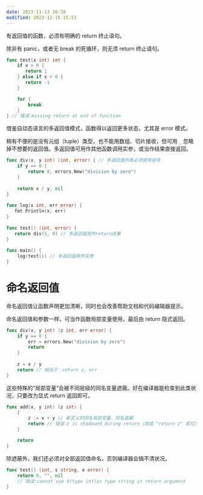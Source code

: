 ```yaml
---
date: 2023-11-13 16:38
modified: 2023-12-15 15:51
---
```


有返回值的函数，必须有明确的 return 终止语句。

除非有 panic，或者无 break 的死循环，则无须 return 终止语句。
```go
func test(x int) int { 
	if x > 0 { 
	   return 1
	} else if x < 0 { 
	   return -1
	}

	for {
		break
	}
} // 错误:missing return at end of function
```

借鉴自动态语言的多返回值模式，函数得以返回更多状态，尤其是 error 模式。

稍有不便的是没有元组（tuple）类型，也不能用数组、切片接收，但可用 `_` 忽略掉不想要的返回值。多返回值可用作其他函数调用实参，或当作结果直接返回。
```go
func div(x, y int) (int, error) { // 多返回值列表必须使用括号
	if y == 0 { 
		return 0, errors.New("division by zero")
	} 
	
	return x / y, nil
}
  
func log(x int, err error) { 
   fmt.Println(x, err) 
} 
  
func test() (int, error) { 
   return div(5, 0) // 多返回值用作return结果 
} 
  
func main() {
	log(test()) // 多返回值用作实参
}
```

# 命名返回值
命名返回值让函数声明更加清晰，同时也会改善帮助文档和代码编辑器提示。

命名返回值和参数一样，可当作函数局部变量使用，最后由 return 隐式返回。
```go
func div(x, y int) (z int, err error) { 
	if y == 0 { 
		err = errors.New("division by zero") 
		return
	} 
  
	z = x / y
	return // 相当于：return z, err
}
```

这些特殊的“局部变量”会被不同层级的同名变量遮蔽。好在编译器能检查到此类状况，只要改为显式 return 返回即可。
```go
func add(x, y int) (z int) { 
	{ 
		z := x + y // 新定义的同名局部变量，同名遮蔽 
		return // 错误:z is shadowed during return（改成 "return z" 即可） 
	}

	return
}
```

除遮蔽外，我们还必须对全部返回值命名，否则编译器会搞不清状况。
```go
func test() (int, s string, e error) { 
	return 0, "", nil
	// 错误:cannot use 0(type int)as type string in return argument
}
```
